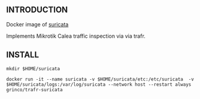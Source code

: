 ## INTRODUCTION

Docker image of [suricata](https://suricata.io/)

Implements Mikrotik Calea traffic inspection via via trafr.

## INSTALL

```mkdir $HOME/suricata```

```docker run -it --name suricata -v $HOME/suricata/etc:/etc/suricata  -v $HOME/suricata/logs:/var/log/suricata --network host --restart always grinco/trafr-suricata```

